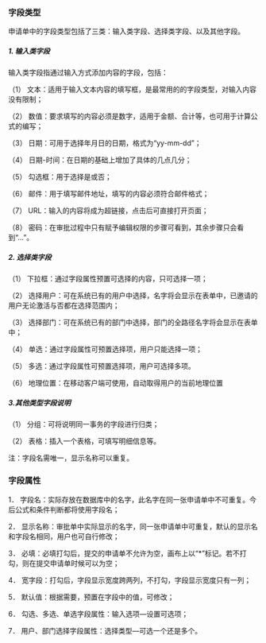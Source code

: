 ### 字段类型

申请单中的字段类型包括了三类：输入类字段、选择类字段、以及其他字段。

##### 1. 输入类字段

输入类字段指通过输入方式添加内容的字段，包括：

（1）   文本：适用于输入文本内容的填写框，是最常用的的字段类型，对输入内容没有限制；

（2）   数值：要求填写的内容必须是数字，适用于金额、合计等，也可用于计算公式的编写；

（3）   日期：可用于选择年月日的日期，格式为“yy-mm-dd”；

（4）   日期-时间：在日期的基础上增加了具体的几点几分；

（5）   勾选框：用于选择是或否；

（6）   邮件：用于填写邮件地址，填写的内容必须符合邮件格式；

（7）   URL：输入的内容将成为超链接，点击后可直接打开页面；

（8）   密码：在审批过程中只有赋予编辑权限的步骤可看到，其余步骤只会看到“…”。

##### 2. 选择类字段

（1）  下拉框：通过字段属性预置可选择的内容，只可选择一项；

（2）  选择用户：可在系统已有的用户中选择，名字将会显示在表单中，已邀请的用户无论激活与否都在选择范围内；

（3）  选择部门：可在系统已有的部门中选择，部门的全路径名字将会显示在表单中；

（4）  单选：通过字段属性可预置选择项，用户只能选择一项；

（5）  多选：通过字段属性可预置选择项，用户可选择多项。

（6）  地理位置：在移动客户端可使用，自动取得用户的当前地理位置

##### 3.其他类型字段说明

（1）  分组：可将说明同一事务的字段进行归类；

（2）  表格：插入一个表格，可填写明细信息等。

 注：字段名需唯一，显示名称可以重复。

### 字段属性

1． 字段名：实际存放在数据库中的名字，此名字在同一张申请单中不可重复。今后公式和条件判断都将使用字段名；

2． 显示名称：审批单中实际显示的名字，同一张申请单中可重复，默认的显示名和字段名相同，用户也可自行修改；

3． 必填：必填打勾后，提交的申请单不允许为空，画布上以“*”标记。若不打勾，则在提交申请单时候可以为空；

4． 宽字段：打勾后，字段显示宽度跨两列，不打勾，字段显示宽度只有一列；

5． 默认值：根据需要，预置在字段中的值，可修改；

6． 勾选、多选、单选字段属性：输入选项—设置可选项；

7． 用户、部门选择字段属性：选择类型—可选一个还是多个。

